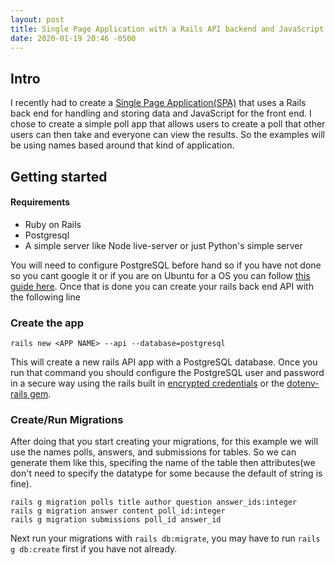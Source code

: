 ```yaml
---
layout: post
title: Single Page Application with a Rails API backend and JavaScript frontend
date: 2020-01-19 20:46 -0500
---
```


## Intro
  I recently had to create a [Single Page Application(SPA)](https://en.wikipedia.org/wiki/Single-page_application) that uses a Rails back end for handling and storing data and JavaScript for the front end.  I chose to create a simple poll app that allows users to create a poll that other users can then take and everyone can view the results.  So the examples will be using names based around that kind of application.

## Getting started

  #### Requirements
   - Ruby on Rails
   - Postgresql
   - A simple server like Node live-server or just Python's simple server


  You will need to configure PostgreSQL before hand so if you have not done so you cant google it or if you are on Ubuntu for a OS you can follow [this guide here](https://www.digitalocean.com/community/tutorials/how-to-install-and-use-postgresql-on-ubuntu-18-04).  Once that is done you can create your rails back end API with the following line


  ### Create the app
  ```
  rails new <APP NAME> --api --database=postgresql
  ```

  This will create a new rails API app with a PostgreSQL database.  Once you run that command you should configure the PostgreSQL user and password in a secure way using the rails built in [encrypted credentials](https://www.viget.com/articles/storing-secret-credentials-in-rails-5-2-and-up/) or the [dotenv-rails gem](https://rubygems.org/gems/dotenv-rails/versions/2.1.1).  

  ### Create/Run Migrations
  After doing that you start creating your migrations, for this example we will use the names polls, answers, and submissions for tables.  So we can generate them like this, specifing the name of the table then attributes(we don't need to specify the datatype for some because the default of string is fine).
  ```
  rails g migration polls title author question answer_ids:integer
  rails g migration answer content poll_id:integer
  rails g migration submissions poll_id answer_id
  ```

  Next run your migrations with `rails db:migrate`, you may have to run `rails g db:create` first if you have not already.   

